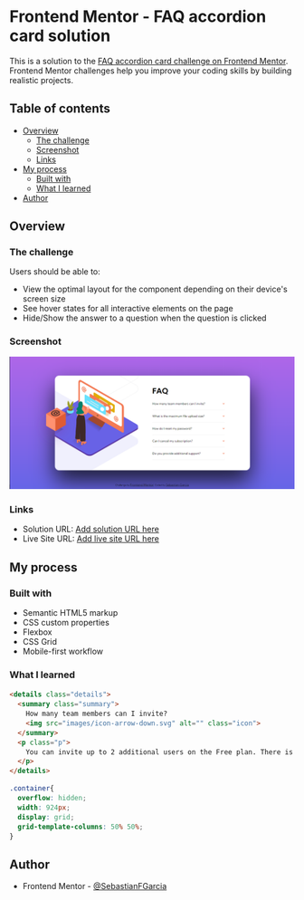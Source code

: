 # Frontend Mentor - FAQ accordion card solution

This is a solution to the [FAQ accordion card challenge on Frontend Mentor](https://www.frontendmentor.io/challenges/faq-accordion-card-XlyjD0Oam). Frontend Mentor challenges help you improve your coding skills by building realistic projects. 

## Table of contents

- [Overview](#overview)
  - [The challenge](#the-challenge)
  - [Screenshot](#screenshot)
  - [Links](#links)
- [My process](#my-process)
  - [Built with](#built-with)
  - [What I learned](#what-i-learned)
- [Author](#author)



## Overview

### The challenge

Users should be able to:

- View the optimal layout for the component depending on their device's screen size
- See hover states for all interactive elements on the page
- Hide/Show the answer to a question when the question is clicked

### Screenshot

![](./images/Screenshot.PNG)

### Links

- Solution URL: [Add solution URL here](https://github.com/SebastianFGarcia/FAQ-accordion-card)
- Live Site URL: [Add live site URL here](https://sebastianfgarcia.github.io/FAQ-accordion-card/)

## My process

### Built with

- Semantic HTML5 markup
- CSS custom properties
- Flexbox
- CSS Grid
- Mobile-first workflow

### What I learned

```html
<details class="details">
  <summary class="summary">
    How many team members can I invite?
    <img src="images/icon-arrow-down.svg" alt="" class="icon">
  </summary>
  <p class="p">
    You can invite up to 2 additional users on the Free plan. There is no limit on team members for the Premium plan.
  </p>
</details>
```
```css
.container{
  overflow: hidden;
  width: 924px;
  display: grid;
  grid-template-columns: 50% 50%;
}
```

## Author

- Frontend Mentor - [@SebastianFGarcia](https://www.frontendmentor.io/profile/SebastianFGarcia)



